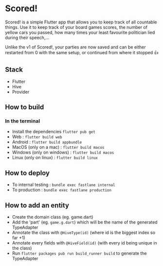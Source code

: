 # Scored!

Scored! is a simple Flutter app that allows you to keep track of all countable things.
Use it to keep track of your board games scores, the number of yellow cars you passed, how many times your least favourite politician lied during their speech,...

Unlike the v1 of Scored!, your parties are now saved and can be either restarted from 0 with the same setup, or continued from where it stopped 👍

## Stack

-   Flutter
-   Hive
-   Provider

## How to build

### In the terminal

-   Install the dependencies `flutter pub get`
-   Web : `flutter build web`
-   Android : `flutter build appbundle`
-   MacOS (only on a mac) : `flutter build macos`
-   Windows (only on windows) : `flutter build macos`
-   Linux (only on linux) : `flutter build linux`

## How to deploy

-   To internal testing : `bundle exec fastlane internal`
-   To production : `bundle exec fastlane production`

## How to add an entity

-   Create the domain class (eg. game.dart)
-   Add the 'part' (eg. `game.g.dart`) which will be the name of the generated TypeAdapter
-   Annotate the class with `@HiveType(id)` (where id is the biggest index so far +1)
-   Annotate every fields with `@HiveField(id)` (with every id being unique in the class)
-   Run `flutter packages pub run build_runner build` to generate the TypeAdapter
